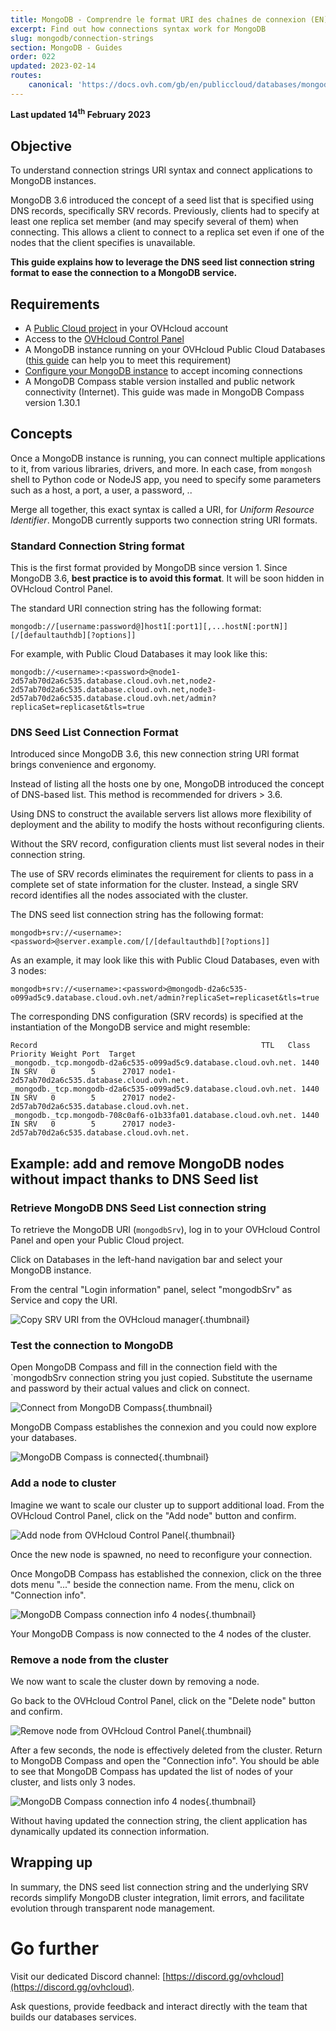 ```yaml
---
title: MongoDB - Comprendre le format URI des chaînes de connexion (EN)
excerpt: Find out how connections syntax work for MongoDB
slug: mongodb/connection-strings
section: MongoDB - Guides
order: 022
updated: 2023-02-14
routes:
    canonical: 'https://docs.ovh.com/gb/en/publiccloud/databases/mongodb/connection-strings/'
---
```


**Last updated 14<sup>th</sup> February 2023**

## Objective

To understand connection strings URI syntax and connect applications to MongoDB instances.

MongoDB 3.6 introduced the concept of a seed list that is specified using DNS records, specifically SRV records. Previously, clients had to specify at least one replica set member (and may specify several of them) when connecting. This allows a client to connect to a replica set even if one of the nodes that the client specifies is unavailable.

**This guide explains how to leverage the DNS seed list connection string format to ease the connection to a MongoDB service.**

## Requirements

- A [Public Cloud project](https://www.ovhcloud.com/fr-ca/public-cloud/) in your OVHcloud account
- Access to the [OVHcloud Control Panel](https://ca.ovh.com/auth/?action=gotomanager&from=https://www.ovh.com/ca/fr/&ovhSubsidiary=qc)
- A MongoDB instance running on your OVHcloud Public Cloud Databases ([this guide](https://docs.ovh.com/ca/fr/publiccloud/databases/getting-started/) can help you to meet this requirement)
- [Configure your MongoDB instance](https://docs.ovh.com/ca/fr/publiccloud/databases/mongodb/managing-service/) to accept incoming connections
- A MongoDB Compass stable version installed and public network connectivity (Internet). This guide was made in MongoDB Compass version 1.30.1

## Concepts

Once a MongoDB instance is running, you can connect multiple applications to it, from various libraries, drivers, and more.
In each case, from `mongosh` shell to Python code or NodeJS app, you need to specify some parameters such as a host, a port, a user, a password, ..

Merge all together, this exact syntax is called a URI, for *Uniform Resource Identifier*. MongoDB currently supports two connection string URI formats.

### Standard Connection String format

This is the first format provided by MongoDB since version 1. 
Since MongoDB 3.6, **best practice is to avoid this format**. It will be soon hidden in OVHcloud Control Panel.

The standard URI connection string has the following format:

```
mongodb://[username:password@]host1[:port1][,...hostN[:portN]][/[defaultauthdb][?options]]
```

For example, with Public Cloud Databases it may look like this:

```
mongodb://<username>:<password>@node1-2d57ab70d2a6c535.database.cloud.ovh.net,node2-2d57ab70d2a6c535.database.cloud.ovh.net,node3-2d57ab70d2a6c535.database.cloud.ovh.net/admin?replicaSet=replicaset&tls=true
```

### DNS Seed List Connection Format

Introduced since MongoDB 3.6, this new connection string URI format brings convenience and ergonomy.

Instead of listing all the hosts one by one, MongoDB introduced the concept of DNS-based list. This method is recommended for drivers > 3.6.

Using DNS to construct the available servers list allows more flexibility of deployment and the ability to modify the hosts without reconfiguring clients.

Without the SRV record, configuration clients must list several nodes in their connection string.

The use of SRV records eliminates the requirement for clients to pass in a complete set of state information for the cluster. Instead, a single SRV record identifies all the nodes associated with the cluster.

The DNS seed list connection string has the following format:

```
mongodb+srv://<username>:<password>@server.example.com/[/[defaultauthdb][?options]]
```

As an example, it may look like this with Public Cloud Databases, even with 3 nodes:

```
mongodb+srv://<username>:<password>@mongodb-d2a6c535-o099ad5c9.database.cloud.ovh.net/admin?replicaSet=replicaset&tls=true
```

The corresponding DNS configuration (SRV records) is specified at the instantiation of the MongoDB service and might resemble:

```
Record                                                  TTL   Class    Priority Weight Port  Target
_mongodb._tcp.mongodb-d2a6c535-o099ad5c9.database.cloud.ovh.net. 1440 IN SRV   0        5      27017 node1-2d57ab70d2a6c535.database.cloud.ovh.net.
_mongodb._tcp.mongodb-d2a6c535-o099ad5c9.database.cloud.ovh.net. 1440 IN SRV   0        5      27017 node2-2d57ab70d2a6c535.database.cloud.ovh.net.
_mongodb._tcp.mongodb-708c0af6-o1b33fa01.database.cloud.ovh.net. 1440 IN SRV   0        5      27017 node3-2d57ab70d2a6c535.database.cloud.ovh.net.
```

## Example: add and remove MongoDB nodes without impact thanks to DNS Seed list

### Retrieve MongoDB DNS Seed List connection string

To retrieve the MongoDB URI (`mongodbSrv`), log in to your OVHcloud Control Panel and open your Public Cloud project.

Click on Databases in the left-hand navigation bar and select your MongoDB instance.

From the central "Login information" panel, select "mongodbSrv" as Service and copy the URI.

![Copy SRV URI from the OVHcloud manager](images/copy-srv-ovhcloud-manager.png){.thumbnail}

### Test the connection to MongoDB

Open MongoDB Compass and fill in the connection field with the `mongodbSrv connection string you just copied.
Substitute the username and password by their actual values and click on connect.

![Connect from MongoDB Compass](images/connect-compass.png){.thumbnail}

MongoDB Compass establishes the connexion and you could now explore your databases.

![MongoDB Compass is connected](images/compass-connected.png){.thumbnail}

### Add a node to cluster

Imagine we want to scale our cluster up to support additional load.
From the OVHcloud Control Panel, click on the "Add node" button and confirm.

![Add node from OVHcloud Control Panel](images/add-node-ovhcloud-control-panel.png){.thumbnail}

Once the new node is spawned, no need to reconfigure your connection.

Once MongoDB Compass has established the connexion, click on the three dots menu "..." beside the connection name.
From the menu, click on "Connection info".

![MongoDB Compass connection info 4 nodes](images/compass-connection-info-4-nodes.png){.thumbnail}

Your MongoDB Compass is now connected to the 4 nodes of the cluster.

### Remove a node from the cluster

We now want to scale the cluster down by removing a node.

Go back to the OVHcloud Control Panel, click on the "Delete node" button and confirm.

![Remove node from OVHcloud Control Panel](images/remove-node-ovhcloud-control-panel.png){.thumbnail}

After a few seconds, the node is effectively deleted from the cluster.
Return to MongoDB Compass and open the "Connection info".
You should be able to see that MongoDB Compass has updated the list of nodes of your cluster, and lists only 3 nodes.

![MongoDB Compass connection info 4 nodes](images/compass-connection-info-3-nodes.png){.thumbnail}

Without having updated the connection string, the client application has dynamically updated its connection information.

## Wrapping up

In summary, the DNS seed list connection string and the underlying SRV records simplify MongoDB cluster integration, limit errors, and facilitate evolution through transparent node management.

# Go further

Visit our dedicated Discord channel: [https://discord.gg/ovhcloud](https://discord.gg/ovhcloud).

Ask questions, provide feedback and interact directly with the team that builds our databases services.